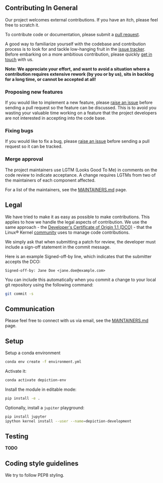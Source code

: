 ## Contributing In General

Our project welcomes external contributions. If you have an itch, please feel
free to scratch it.

To contribute code or documentation, please submit a [pull request](https://github.com/ibm/dl-interpretability-compbio/pulls).

A good way to familiarize yourself with the codebase and contribution process is
to look for and tackle low-hanging fruit in the [issue tracker](https://github.com/ibm/dl-interpretability-compbio/issues).
Before embarking on a more ambitious contribution, please quickly [get in touch](#communication) with us.

**Note: We appreciate your effort, and want to avoid a situation where a contribution
requires extensive rework (by you or by us), sits in backlog for a long time, or
cannot be accepted at all!**

### Proposing new features

If you would like to implement a new feature, please [raise an issue](https://github.com/ibm/dl-interpretability-compbio/issues)
before sending a pull request so the feature can be discussed. This is to avoid
you wasting your valuable time working on a feature that the project developers
are not interested in accepting into the code base.

### Fixing bugs

If you would like to fix a bug, please [raise an issue](https://github.com/ibm/dl-interpretability-compbio/issues) before sending a
pull request so it can be tracked.

### Merge approval

The project maintainers use LGTM (Looks Good To Me) in comments on the code
review to indicate acceptance. A change requires LGTMs from two of the
maintainers of each component affected.

For a list of the maintainers, see the [MAINTAINERS.md](MAINTAINERS.md) page.

## Legal

We have tried to make it as easy as possible to make contributions. This
applies to how we handle the legal aspects of contribution. We use the
same approach - the [Developer's Certificate of Origin 1.1 (DCO)](https://github.com/hyperledger/fabric/blob/master/docs/source/DCO1.1.txt) - that the Linux® Kernel [community](https://elinux.org/Developer_Certificate_Of_Origin)
uses to manage code contributions.

We simply ask that when submitting a patch for review, the developer
must include a sign-off statement in the commit message.

Here is an example Signed-off-by line, which indicates that the
submitter accepts the DCO:

```console
Signed-off-by: Jane Doe <jane.doe@example.com>
```

You can include this automatically when you commit a change to your
local git repository using the following command:

```sh
git commit -s
```

## Communication

Please feel free to connect with us via email, see the [MAINTAINERS.md](MAINTAINERS.md) page.

## Setup

Setup a conda environment

```sh
conda env create -f environment.yml
```

Activate it:

```sh
conda activate depiction-env
```

Install the module in editable mode:

```sh
pip install -e .
```

Optionally, install a `jupiter` playground:

```sh
pip install jupyter
ipython kernel install --user --name=depiction-development
```

## Testing

**TODO**

## Coding style guidelines

We try to follow PEP8 styling.
